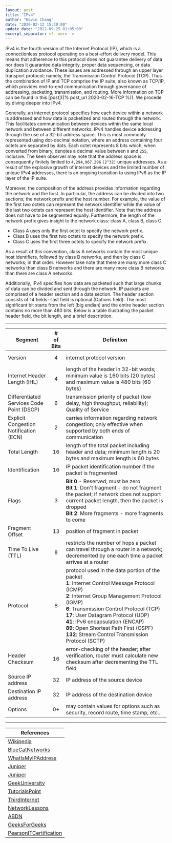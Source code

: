 ```yaml
---
layout: post
title: "IPv4"
author: "Kevin Chang"
date: "2020-02-12 15:30:00"
update_date: "2022-09-25 01:05:00"
excerpt_separator: <!--more-->
---
```


IPv4 is the fourth version of the Internet Protocol (IP), which is a connectionless protocol operating on a best-effort delivery model. This means that adherence to this protocol does not guarantee delivery of data nor does it guarantee data integrity, proper data sequencing, or data duplication avoidance. <!--more-->These issues are addressed through an upper layer transport protocol; namely, the Transmission Control Protocol (TCP). Thus the combination of IP and TCP comprise the IP suite, also known as TCP/IP, which provides end-to-end communication through governance of addressing, packeting, transmission, and routing. More information on TCP can be found in this [post]({% post_url 2020-02-16-TCP %}). We procede by diving deeper into IPv4.

Generally, an internet protocol specifies how each device within a network is addressed and how data is packetized and routed through the network. This facilitates communication between devices within the same local network and between different networks. IPv4 handles device addressing through the use of a 32-bit address space. This is most commonly represented using dot-decimal notation, where an address containing four octets are separated by dots. Each octet represents 8 bits which, when converted from binary, denotes a decimal value between `0` and `255`, inclusive. The keen observer may note that the address space is consequently finitely limited to `4,294,967,296` `(2^32)` unique addresses. As a result of the explosive growth of internet devices and the limited number of unique IPv4 addresses, there is an ongoing transition to using IPv6 as the IP layer of the IP suite.

Moreover, the composition of the address provides information regarding the network and the host. In particular, the address can be divided into two sections; the network prefix and the host number. For example, the value of the first two octets can represent the network identifier while the value of the last two octets can represent the host identifier. Note that the address does not have to be segmented equally. Furthermore, the length of the network prefix gives insight to the network class: class A, class B, class C.

- Class A uses only the first octet to specify the network prefix.
- Class B uses the first two octets to specify the network prefix.
- Class C uses the first three octets to specify the network prefix.

As a result of this convention, class A networks contain the most unique host identifiers, followed by class B networks, and then by class C networks; in that order. However take note that there are many more class C networks than class B networks and there are many more class B networks than there are class A networks.

Additionally, IPv4 specifies how data are packeted such that large chunks of data can be divided and sent through the network. IP packets are comprised of a header section and a data section. The header section consists of 14 fields--last field is optional (Options field). The most significant bit starts from the left (big endian) and the entire header section contains no more than 480 bits. Below is a table illustrating the packet header field, the bit length, and a brief description.

---

<table>
    <colgroup>
        <col width="27%" />
        <col width="8%" />
        <col width="65%" />
    </colgroup>
<thead>
    <tr class="header">
        <th style="text-align:center">Segment</th>
        <th># of Bits</th>
        <th style="text-align:center">Definition</th>
    </tr>
</thead>
<tbody>
    <tr height="45px">
        <td markdown="span">Version</td>
        <td style="text-align:center" markdown="span">4</td>
        <td markdown="span">internet protocol version</td>
    </tr>
    <tr height="45px">
        <td markdown="span">Internet Header Length (IHL)</td>
        <td style="text-align:center" markdown="span">4</td>
        <td markdown="span">length of the header in 32-bit words; minimum value is 160 bits (20 bytes) and maximum value is 480 bits (60 bytes)</td>
    </tr>
    <tr height="45px">
        <td markdown="span">Differentiated Services Code Point (DSCP)</td>
        <td style="text-align:center" markdown="span">6</td>
        <td markdown="span">transmission priority of packet (low delay, high throughput, reliability); Quality of Service</td>
    </tr>
    <tr height="45px">
        <td markdown="span">Explicit Congestion Notification (ECN)</td>
        <td style="text-align:center" markdown="span">2</td>
        <td markdown="span">carries information regarding network congestion; only effective when supported by both ends of communication</td>
    </tr>
    <tr height="45px">
        <td markdown="span">Total Length</td>
        <td style="text-align:center" markdown="span">16</td>
        <td markdown="span">length of the total packet including header and data; minimum length is 20 bytes and maximum length is 60 bytes</td>
    </tr>
    <tr height="45px">
        <td markdown="span">Identification</td>
        <td style="text-align:center" markdown="span">16</td>
        <td markdown="span">IP packet identification number if the packet is fragmented</td>
    </tr>
    <tr height="45px">
        <td markdown="span">Flags</td>
        <td style="text-align:center" markdown="span">3</td>
        <td markdown="span"><b>Bit 0</b> - Reserved; must be zero<br><b>Bit 1</b>: Don't fragment - do not fragment the packet; if network does not support current packet length, then the packet is dropped<br><b>Bit 2</b>: More fragments - more fragments to come</td>
    </tr>
    <tr height="45px">
        <td markdown="span">Fragment Offset</td>
        <td style="text-align:center" markdown="span">13</td>
        <td markdown="span">position of fragment in packet</td>
    </tr>
    <tr height="45px">
        <td markdown="span">Time To Live (TTL)</td>
        <td style="text-align:center" markdown="span">8</td>
        <td markdown="span">restricts the number of hops a packet can travel through a router in a network; decremented by one each time a packet arrives at a router</td>
    </tr>
    <tr height="180px">
        <td markdown="span">Protocol</td>
        <td style="text-align:center" markdown="span">8</td>
        <td markdown="span">protocol used in the data portion of the packet<br><b>1</b>: Internet Control Message Protocol (ICMP)<br><b>2</b>: Internet Group Management Protocol (IGMP)<br><b>6</b>: Transmission Control Protocol (TCP)<br><b>17</b>: User Datagram Protocol (UDP)<br><b>41</b>: IPv6 encapsulation (ENCAP)<br><b>89</b>: Open Shortest Path First (OSPF)<br><b>132</b>: Stream Control Transmission Protocol (SCTP)</td>
    </tr>
    <tr height="45px">
        <td markdown="span">Header Checksum</td>
        <td style="text-align:center" markdown="span">16</td>
        <td markdown="span">error-checking of the header; after verification, router must calculate new checksum after decrementing the TTL field</td>
    </tr>
    <tr height="45px">
        <td markdown="span">Source IP address</td>
        <td style="text-align:center" markdown="span">32</td>
        <td markdown="span">IP address of the source device</td>
    </tr>
    <tr height="45px">
        <td markdown="span">Destination IP address</td>
        <td style="text-align:center" markdown="span">32</td>
        <td markdown="span">IP address of the destination device</td>
    </tr>
    <tr height="45px">
        <td markdown="span">Options</td>
        <td style="text-align:center" markdown="span">0+</td>
        <td markdown="span">may contain values for options such as security, record route, time stamp, etc...</td>
    </tr>
</tbody>
</table>

<!-- |Segment | Definition|
| ------ | -------- |
| Version [4] | internet protocol version |
| Internet Header Length (IHL) [4] | length of the header in 32-bit words; minimum value is 160 bits (20 bytes) and maximum value is 480 bits (60 bytes) |
| Differentiated Services Code Point (DSCP) [6] | transmission priority of packet (low delay, high throughput, reliability); Quality of Service |
| Explicit Congestion Notification (ECN) [2] | carries information regarding network congestion; only effective when supported by both ends of communication |
| Total Length [16] | length of the total packet including header and data; minimum length is 20 bytes and maximum length is 60 bytes |
| Identification [16] | IP packet identification number if the packet is fragmented |
| Flags [3] |
Bit 0 - Reserved; must be zero
Bit 1: Don't fragment - do not fragment the packet; if network does not support current packet length, then the packet is dropped
Bit 2: More fragments - more fragments to come |
| Fragment Offset [13] | position of fragment in packet |
| Time To Live (TTL) [8] | restricts the number of hops a packet can travel through a router in a network; decremented by one each time a packet arrives at a router |
| Protocol [8] | protocol used in the data portion of the packet; below is a list of common payload protocols 
1: Internet Control Message Protocol (ICMP)
2: Internet Group Management Protocol (IGMP)
6: Transmission Control Protocol (TCP)
17: User Datagram Protocol (UDP)
41: IPv6 encapsulation (ENCAP)
89: Open Shortest Path First (OSPF)
132: Stream Control Transmission Protocol (SCTP)
| Header Checksum [16] | error-checking of the header; after verification, router must calculate new checksum after decrementing the TTL field |
| Source IP address [32] | IP address of the source device |
| Destination IP address [32] | IP address of the destination device |
| Options [0-] | may contain values for options such as security, record route, time stamp, etc... | -->

---

|References|
|---|
|[Wikipedia](https://en.wikipedia.org/wiki/IPv4)|
|[BlueCatNetworks](https://www.bluecatnetworks.com/glossary/what-is-ipv4/)|
|[WhatIsMyIPAddress](https://whatismyipaddress.com/ipv4-parts)|
|[Juniper](https://www.juniper.net/documentation/en_US/junos/topics/topic-map/security-interface-ipv4-ipv6-protocol.html)|
|[Juniper](https://www.juniper.net/us/en/products-services/what-is/ipv4-vs-ipv6/)|
|[GeekUniversity](https://geek-university.com/ccna/ipv4-header/)|
|[TutorialsPoint](https://www.tutorialspoint.com/ipv4/ipv4_packet_structure.htm)|
|[ThirdInternet](https://thirdinternet.com/ipv4-packet-structure/)|
|[NetworkLessons](https://networklessons.com/cisco/ccna-routing-switching-icnd1-100-105/ipv4-packet-header)|
|[ABDN](https://erg.abdn.ac.uk/users/gorry/course/inet-pages/ip-packet.html)|
|[GeeksForGeeks](https://www.geeksforgeeks.org/introduction-and-ipv4-datagram-header/)|
|[PearsonITCertification](http://www.pearsonitcertification.com/articles/article.aspx?p=1843887)
